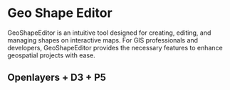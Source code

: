 # Geo Shape Editor
GeoShapeEditor is an intuitive tool designed for creating, editing, and managing shapes on interactive maps. For GIS professionals and developers, GeoShapeEditor provides the necessary features to enhance geospatial projects with ease.

## Openlayers + D3 + P5
